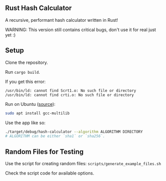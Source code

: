 ## Rust Hash Calculator

A recursive, performant hash calculator written in Rust!

WARNING: This version still contains critical bugs, don't use it for real just yet :)

## Setup

Clone the repository.

Run `cargo build`.

If you get this error:

```console
/usr/bin/ld: cannot find Scrt1.o: No such file or directory
/usr/bin/ld: cannot find crti.o: No such file or directory
```

Run on Ubuntu ([source](https://stackoverflow.com/questions/6329887/how-to-fix-linker-error-cannot-find-crt1-o)):

```sh
sudo apt install gcc-multilib
```

Use the app like so:

```sh
./target/debug/hash-calculator --algorithm ALGORITHM DIRECTORY
# ALGORITHM can be either `sha1` or `sha256`.
```

## Random Files for Testing

Use the script for creating random files: `scripts/generate_example_files.sh`

Check the script code for available options.

